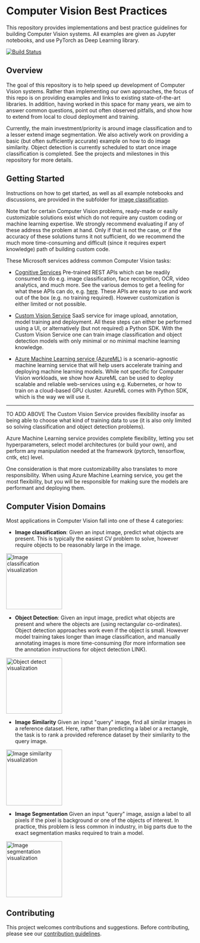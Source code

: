 # Computer Vision Best Practices

This repository provides implementations and best practice guidelines for building Computer Vision systems. All examples are given as Jupyter notebooks, and use PyTorch as Deep Learning library.

[![Build Status](https://dev.azure.com/best-practices/computervision/_apis/build/status/Build-UnitTest?branchName=staging)](https://dev.azure.com/best-practices/computervision/_build/latest?definitionId=2&branchName=staging)

## Overview

The goal of this repository is to help speed up development of Computer Vision systems. Rather than implementing our own approaches, the focus of this repo is on providing examples and links to existing state-of-the-art libraries. In addition, having worked in this space for many years, we aim to answer common questions, point out often observed pitfalls, and show how to extend from local to cloud deployment and training.

Currently, the main investment/priority is around image classification and to a lesser extend image segmentation. We also actively work on providing a basic (but often sufficiently accurate) example on how to do image similarity. Object detection is currently scheduled to start once image classification is completed. See the projects and milestones in this repository for more details.


## Getting Started

Instructions on how to get started, as well as all example notebooks and discussions, are provided in the subfolder for [image classification](image_classification/README.md).

Note that for certain Computer Vision problems, ready-made or easily customizable solutions exist which do not require any custom coding or machine learning expertise. We strongly recommend evaluating if any of these address the problem at hand. Only if that is not the case, or if the accuracy of these solutions turns it not sufficient, do we recommend the much more time-consuming and difficult (since it requires expert knowledge) path of building custom code.

These Microsoft  services address common Computer Vision tasks:

- [Cognitive Services](https://azure.microsoft.com/en-us/services/cognitive-services/directory/vision/)
Pre-trained REST APIs which can be readily consumed to do e.g. image classification, face recognition, OCR, video analytics, and much more. See the various demos to get a feeling for what these APIs can do, e.g. [here](https://azure.microsoft.com/en-us/services/cognitive-services/computer-vision/). These APIs are easy to use and work out of the box (e.g. no training required). However customization is either limited or not possible.


- [Custom Vision Service](https://azure.microsoft.com/en-us/services/cognitive-services/custom-vision-service/)
SaaS service for image upload, annotation, model training and deployment. All these steps can either be performed using a UI, or alternatively (but not required) a Python SDK. With the Custom Vision Service one can train image classification and object detection models with only minimal or no minimal machine learning knowledge.

- [Azure Machine Learning service (AzureML)](https://azure.microsoft.com/en-us/services/machine-learning-service/)
is a scenario-agnostic machine learning service that will help users accelerate training and deploying machine learning models. While not specific for Computer Vision workloads, we show how AzureML can be used to deploy scalable and reliable web-services using e.g. Kubernetes, or how to train on a cloud-based GPU cluster. AzureML comes with Python SDK, which is the way we will use it.

---
TO ADD ABOVE
The Custom Vision Service provides flexibility insofar as being able to
choose what kind of training data to use (it is also only limited so solving classification and object detection problems).

Azure Machine Learning service provides complete flexibility, letting you set hyperparameters, select model architectures
(or build your own), and perform any manipulation needed at the framework (pytorch, tensorflow, cntk, etc) level.

One consideration is that more customizability also translates to more responsibility.
When using Azure Machine Learning service, you get the most flexibility, but you will be responsible for making sure
the models are performant and deploying them.


## Computer Vision Domains

Most applications in Computer Vision fall into one of these 4 categories:

- **Image classification**: Given an input image, predict what objects are present. This is typically the easiest CV problem to solve, however require objects to be reasonably large in the image.
<img align="center" src="https://cvbp.blob.core.windows.net/public/images/document_images/intro_ic_vis.jpg" height="150" alt="Image classification visualization"/>  

- **Object Detection**: Given an input image, predict what objects are present and where the objects are (using rectangular co-ordinates). Object detection approaches work even if the object is small. However model training takes longer than image classification, and manually annotating images is more time-consuming (for more information see the annotation instructions for object detection LINK).
<img align="center" src="https://cvbp.blob.core.windows.net/public/images/document_images/intro_od_vis.jpg" height="150" alt="Object detect visualization"/>

- **Image Similarity** Given an input "query" image, find all similar images in a reference dataset. Here, rather than predicting a label or a rectangle, the task is to rank a provided reference dataset by their similarity to the query image.
<img align="center" src="https://cvbp.blob.core.windows.net/public/images/document_images/intro_is_vis.jpg" height="150" alt="Image similarity visualization"/>

- **Image Segmentation** Given an input "query" image, assign a label to all pixels if the pixel is background or one of the objects of interest. In practice, this problem is less common in industry, in big parts due to the exact segmentation masks required to train a model.
<img align="center" src="https://cvbp.blob.core.windows.net/public/images/document_images/intro_iseg_vis.jpg" height="150" alt="Image segmentation visualization"/>


## Contributing
This project welcomes contributions and suggestions. Before contributing, please see our [contribution guidelines](CONTRIBUTING.md).

